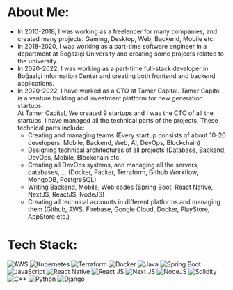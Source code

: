 # About Me:
- In 2010-2018, I was working as a freelencer for many companies, and created many projects: Gaming, Desktop, Web, Backend, Mobile etc.
- In 2018-2020, I was working as a part-time software engineer in a department at Boğaziçi University and creating some projects related to the university.
- In 2020-2022, I was working as a part-time full-stack developer in Boğaziçi Information Center and creating both frontend and backend applications.
- In 2020-2022, I have worked as a CTO at Tamer Capital. Tamer Capital is a venture building and investment platform for new generation startups.<br>At Tamer Capital, We created 9 startups and I was the CTO of all the startups. I have managed all the technical parts of the projects. These technical parts include:<br>    
  - Creating and managing teams (Every startup consists of about 10-20 developers: Mobile, Backend, Web, AI, DevOps, Blockchain)<br>    
  - Designing technical architectures of all projects (Database, Backend, DevOps, Mobile, Blockchain etc.<br>    
  - Creating all DevOps systems, and managing all the servers, databases, ... (Docker, Packer, Terraform, Github Workflow, MongoDB, PostgreSQL)<br>    
  - Writing Backend, Mobile, Web codes (Spring Boot, React Native, NextJS, ReactJS, NodeJS)<br>    
  - Creating all technical accounts in different platforms and managing them (Github, AWS, Firebase, Google Cloud, Docker, PlayStore, AppStore etc.)


# Tech Stack:
![AWS](https://img.shields.io/badge/AWS-%23FF9900.svg?style=for-the-badge&logo=amazon-aws&logoColor=white)
![Kubernetes](https://img.shields.io/badge/kubernetes-%23326ce5.svg?style=for-the-badge&logo=kubernetes&logoColor=white)
![Terraform](https://img.shields.io/badge/terraform-%235835CC.svg?style=for-the-badge&logo=terraform&logoColor=white)
![Docker](https://img.shields.io/badge/docker-%230db7ed.svg?style=for-the-badge&logo=docker&logoColor=white)
![Java](https://img.shields.io/badge/java-%23ED8B00.svg?style=for-the-badge&logo=java&logoColor=white)
![Spring Boot](https://img.shields.io/badge/spring-%236DB33F.svg?style=for-the-badge&logo=spring&logoColor=white)
![JavaScript](https://img.shields.io/badge/javascript-%23323330.svg?style=for-the-badge&logo=javascript&logoColor=%23F7DF1E)
![React Native](https://img.shields.io/badge/react_native-%2320232a.svg?style=for-the-badge&logo=react&logoColor=%2361DAFB)
![React JS](https://img.shields.io/badge/react-%2320232a.svg?style=for-the-badge&logo=react&logoColor=%2361DAFB)
![Next JS](https://img.shields.io/badge/Next-black?style=for-the-badge&logo=next.js&logoColor=white)
![NodeJS](https://img.shields.io/badge/node.js-6DA55F?style=for-the-badge&logo=node.js&logoColor=white)
![Solidity](https://img.shields.io/badge/Solidity-%23363636.svg?style=for-the-badge&logo=solidity&logoColor=white)
![C++](https://img.shields.io/badge/c++-%2300599C.svg?style=for-the-badge&logo=c%2B%2B&logoColor=white)
![Python](https://img.shields.io/badge/python-3670A0?style=for-the-badge&logo=python&logoColor=ffdd54)
![Django](https://img.shields.io/badge/django-%23092E20.svg?style=for-the-badge&logo=django&logoColor=white)
